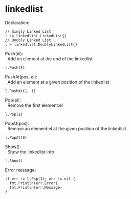 # linkedlist
Declaration:
```
// Singly Linked List
l := linkedlist.LinkedList{}
// Doubly Linked List
l = linkedlist.DoublyLinkedList{} 
```
Push(el):  
&nbsp; Add an element at the end of the linkedlist
```
l.Push(3)
```
PushAt(pos, el):  
&nbsp; Add an element at a given position of the linkedlist
```
l.PushAt(1, 1)
```
Pop(el):  
&nbsp; Remove the first element:el
```
l.Pop(1)
```
PopAt(pos):  
&nbsp; Remove an element:el at the given position of the linkedlist
```
l.PopAt(0)
```
Show():  
&nbsp; Show the linkedlist info
```
l.Show()
```

Error message:
```
if err := l.Pop(1); err != nil {
  fmt.Println(err.Error)
  fmt.Println(err.Message)
}
```

